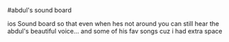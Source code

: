 #abdul's sound board

ios Sound board so that even when hes not around you can still hear the abdul's beautiful voice... and some of his fav songs cuz i had extra space 
